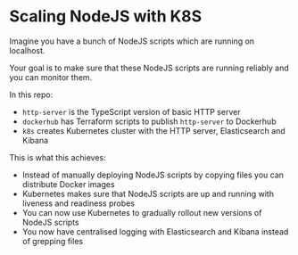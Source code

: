 # Scaling NodeJS with K8S

Imagine you have a bunch of NodeJS scripts which are running on localhost. 

Your goal is to make sure that these NodeJS scripts are running reliably and you can monitor them.

In this repo:

- `http-server` is the TypeScript version of basic HTTP server
- `dockerhub` has Terraform scripts to publish `http-server` to Dockerhub
- `k8s` creates Kubernetes cluster with the HTTP server, Elasticsearch and Kibana

This is what this achieves:

- Instead of manually deploying NodeJS scripts by copying files you can distribute Docker images
- Kubernetes makes sure that NodeJS scripts are up and running with liveness and readiness probes
- You can now use Kubernetes to gradually rollout new versions of NodeJS scripts
- You now have centralised logging with Elasticsearch and Kibana instead of grepping files
